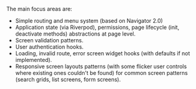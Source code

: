 The main focus areas are:  

- Simple routing and menu system (based on Navigator 2.0)  
- Application state (via Riverpod), permissions, page lifecycle (init, deactivate methods) abstractions at page level. 
- Screen validation patterns.
- User authentication hooks.
- Loading, invalid route, error screen widget hooks (with defaults if not implemented).
- Responsive screen layouts patterns (with some flicker user controls where existing ones couldn't be found) for common screen patterns (search grids, list screens, form screens).